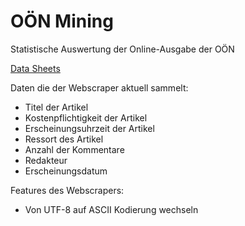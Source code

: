 # OÖN Mining
Statistische Auswertung der Online-Ausgabe der OÖN

<a href="https://github.com/cannondale-f500/ooen_output">Data Sheets</a>

Daten die der Webscraper aktuell sammelt:
- Titel der Artikel
- Kostenpflichtigkeit der Artikel
- Erscheinungsuhrzeit der Artikel
- Ressort des Artikel
- Anzahl der Kommentare
- Redakteur
- Erscheinungsdatum

Features des Webscrapers:
- Von UTF-8 auf ASCII Kodierung wechseln
